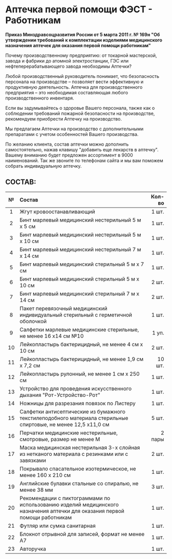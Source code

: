 # Аптечка первой помощи ФЭСТ - Работникам
**Приказ Минздравсоцразвития России от 5 марта 2011 г. № 169н "Об утверждении требований к комплектации изделиями медицинского назначения аптечек для оказания первой помощи работникам"**

Почему производственному предприятию: от токарной мастерской, завода и фабрики до атомной электростанции, ГЭС или нефтеперерабатывающего завода необходимы Аптечки?

Любой производственный руководитель понимает, что безопасность персонала на производстве – позволяет вести эффективную и продуктивную деятельность. Аптечка для производственного предприятия – это необходимая составляющая любого производственного инвентаря.

Если вы задумывайтесь о здоровье Вашего персонала, также как о соблюдении требований пожарной безопасности на производстве, рекомендуем приобрести Аптечку на производство.

Мы предлагаем Аптечки на производство с дополнительными препаратами с учетом особенностей Вашего производства.

По желанию клиента, состав аптечки можно дополнить самостоятельно, нажав клавишу "добавить еще лекарств в аптечку". Вашему вниманию будет предложен ассортимент в 9000 наименований. Так же звоните по телефонам сайта и мы вам поможем собрать индивидуальную аптечку.

## СОСТАВ:

| № | Состав | Кол-во |
|:---:|:-----|-------:|
| 1 |  Жгут кровоостанавливающий | 1 шт. 
| 2 |  Бинт марлевый медицинский нестерильный 5 м х 5 см |  1 шт.
| 3 |  Бинт марлевый медицинский нестерильный 5 м х 10 см |  1 шт.
| 4 |  Бинт марлевый медицинский нестерильный 7 м х 14 см |  1 шт.
| 5 |  Бинт марлевый медицинский стерильный 5 м х 7 см  |  1 шт.
| 6 |  Бинт марлевый медицинский стерильный 5 м х 10 см  |  2 шт.
| 7 |  Бинт марлевый медицинский стерильный 7 м х 14 см |  2 шт.
| 8 |  Пакет перевязочный медицинский индивидуальный стерильный с герметичной оболочкой |  1 шт.
| 9 |  Салфетки марлевые медицинские стерильные, не менее 16 х14 см №10  |  1 уп.
| 10 |  Лейкопластырь бактерицидный, не менее 4 см х 10 см  | 2 шт.
| 11 |  Лейкопластырь бактерицидный, не менее 1,9 см х 7,2 см  | 10 шт.
| 12 |  Лейкопластырь рулонный, не менее 1 см х 250 см  | 1 шт.
| 13 |  Устройство для проведения искусственного дыхания "Рот-Устройство-Рот"  | 1 шт.
| 14 |  Ножницы для разрезания повязок по Листеру  | 1 шт.
| 15 |  Салфетки антисептические из бумажного текстилеподобного материала стерильные спиртовые, не менее 12,5 х11,0 см  | 5 шт.
| 16 |  Перчатки медицинские нестерильные, смотровые, размер не менее M  | 2 пары
| 17 |  Маска медицинская нестерильная 3-х слойная из нетканого материала с резинками или с завязками  | 2 шт.
| 18 |  Покрывало спасательное изотермическое, не менее 160 x 210 см  | 1 шт.
| 19 |  Английские булавки стальные со спиралью, не менее 38 мм  | 3 шт.
| 20 |  Рекомендации с пиктограммами по использованию изделий медицинского назначения аптечки для оказания первой помощи работникам  |  1 шт.
| 21 |  Футляр или сумка санитарная  |  1 шт.
| 22 |  Блокнот отрывной для записей, формат не менее A7  |  1 шт.
| 23 |  Авторучка  |  1 шт.